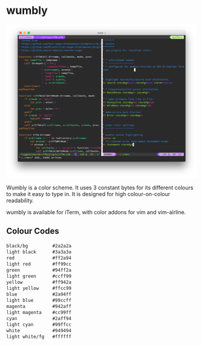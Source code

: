 # wumbly
![vim-wumbly](img/screen01.png)

Wumbly is a color scheme.
It uses 3 constant bytes for its different colours to make it easy to type in.
It is designed for high colour-on-colour readability.

wumbly is available for iTerm, with color addons for vim and vim-airline.

## Colour Codes

```
black/bg         #2a2a2a
light black      #3a3a3a
red              #ff2a94
light red        #ff99cc
green            #94ff2a
light green      #ccff99
yellow           #ff942a
light yellow     #ffcc99
blue             #2a94ff
light blue       #99ccff
magenta          #942aff
light magenta    #cc99ff
cyan             #2aff94
light cyan       #99ffcc
white            #949494
light white/fg   #ffffff
```
